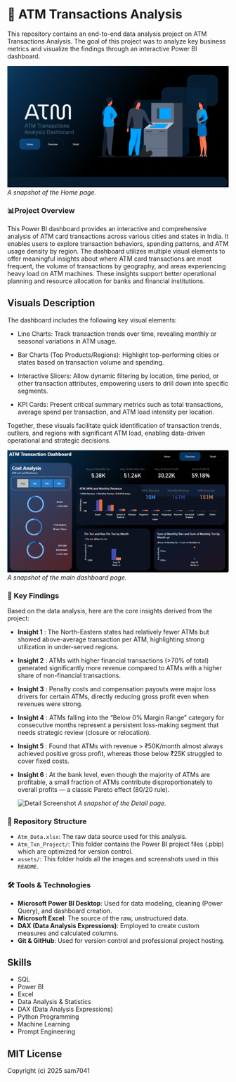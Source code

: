 
# 🚀 ATM Transactions Analysis

This repository contains an end-to-end data analysis project on ATM Transactions Analysis. The goal of this project was to analyze key business metrics and visualize the findings through an interactive Power BI dashboard.

![Home Screenshot](Home.png)
_A snapshot of the Home page._

### 📊Project Overview
This Power BI dashboard provides an interactive and comprehensive analysis of ATM card transactions across various cities and states in India. It enables users to explore transaction behaviors, spending patterns, and ATM usage density by region. The dashboard utilizes multiple visual elements to offer meaningful insights about where ATM card transactions are most frequent, the volume of transactions by geography, and areas experiencing heavy load on ATM machines. These insights support better operational planning and resource allocation for banks and financial institutions.

## Visuals Description
The dashboard includes the following key visual elements:

* Line Charts: Track transaction trends over time, revealing monthly or seasonal variations in ATM usage.

* Bar Charts (Top Products/Regions): Highlight top-performing cities or states based on transaction volume and spending.

* Interactive Slicers: Allow dynamic filtering by location, time period, or other transaction attributes, empowering users to drill down into specific segments.

* KPI Cards: Present critical summary metrics such as total transactions, average spend per transaction, and ATM load intensity per location.

Together, these visuals facilitate quick identification of transaction trends, outliers, and regions with significant ATM load, enabling data-driven operational and strategic decisions.

![Dashboard Screenshot](Overview.png)
_A snapshot of the main dashboard page._

### 📝 Key Findings

Based on the data analysis, here are the core insights derived from the project:

 * **Insight 1** : The North-Eastern states had relatively fewer ATMs but showed above-average transaction per ATM, highlighting strong utilization in under-served regions.

 * **Insight 2** : ATMs with higher financial transactions (>70% of total) generated significantly more revenue compared to ATMs with a higher share of non-financial transactions.

* **Insight 3** : Penalty costs and compensation payouts were major loss drivers for certain ATMs, directly reducing gross profit even when revenues were strong.

* **Insight 4** : ATMs falling into the “Below 0% Margin Range” category for consecutive months represent a persistent loss-making segment that needs strategic review (closure or relocation).

* **Insight 5** : Found that ATMs with revenue > ₹50K/month almost always achieved positive gross profit, whereas those below ₹25K struggled to cover fixed costs.

* **Insight 6** : At the bank level, even though the majority of ATMs are profitable, a small fraction of ATMs contribute disproportionately to overall profits — a classic Pareto effect (80/20 rule).

  ![Detail Screenshot](Detail.png)
_A snapshot of the Detail page._

### 📂 Repository Structure

* `Atm_Data.xlsx`: The raw data source used for this analysis.
* `Atm_Txn_Project/`: This folder contains the Power BI project files (.pbip) which are optimized for version control.
* `assets/`: This folder holds all the images and screenshots used in this `README`.


### 🛠️ Tools & Technologies

* **Microsoft Power BI Desktop**: Used for data modeling, cleaning (Power Query), and dashboard creation.
* **Microsoft Excel**: The source of the raw, unstructured data.
* **DAX (Data Analysis Expressions)**: Employed to create custom measures and calculated columns.
* **Git & GitHub**: Used for version control and professional project hosting.


## Skills

- SQL
- Power BI
- Excel
- Data Analysis & Statistics
- DAX (Data Analysis Expressions)
- Python Programming
- Machine Learning
- Prompt Engineering


## MIT License

Copyright (c) 2025 sam7041
